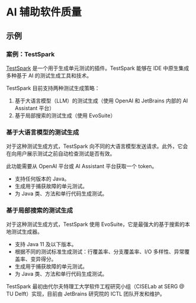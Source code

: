 # AI 辅助软件质量


## 示例

### 案例：TestSpark

[TestSpark](https://github.com/JetBrains-Research/TestSpark) 是一个用于生成单元测试的插件。TestSpark 能够在 IDE 中原生集成多种基于 AI 的测试生成工具和技术。

TestSpark 目前支持两种测试生成策略：

1. 基于大语言模型（LLM）的测试生成（使用 OpenAI 和 JetBrains 内部的 AI Assistant 平台）
2. 基于局部搜索的测试生成（使用 EvoSuite）

### 基于大语言模型的测试生成

对于这种测试生成方式，TestSpark 向不同的大语言模型发送请求。此外，它会在向用户展示测试之前自动检查测试是否有效。

此功能需要从 OpenAI 平台或 AI Assistant 平台获取一个 token。

- 支持任何版本的 Java。
- 生成用于捕获故障的单元测试。
- 为 Java 类、方法和单行代码生成测试。

### 基于局部搜索的测试生成

对于这种测试生成方式，TestSpark 使用 EvoSuite，它是最强大的基于搜索的本地测试生成器。

- 支持 Java 11 及以下版本。
- 根据不同的测试标准生成测试：行覆盖率、分支覆盖率、I/O 多样性、异常覆盖率、变异得分。
- 生成用于捕获故障的单元测试。
- 为 Java 类、方法和单行代码生成测试。

TestSpark 最初由代尔夫特理工大学软件工程研究小组（CISELab at SERG @ TU Delft）实现，目前由 JetBrains 研究院的 ICTL 团队开发和维护。
